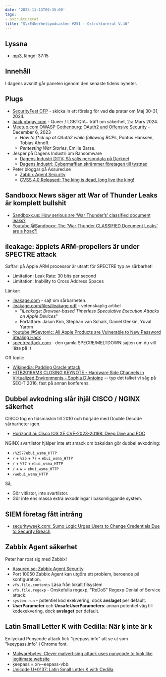 ```yaml
---
date: '2023-11-13T09:35:00'
tags:
- ostrukturerat
title: "S\xE4kerhetspodcasten #251 - Ostrukturerat V.46"
---
```

## Lyssna
* [mp3](https://traffic.libsyn.com/secure/sakerhetspodcasten/2023-11-08_Sakerhetspodcasten.mp3?dest-id=117848), längd: 37:15

## Innehåll
I dagens avsnitt går panelen igenom den senaste tidens nyheter.

## Plugs

* [SecurityFest CFP](https://cfp.securityfest.com/2024/cfp) - skicka in ett förslag för vad **du** pratar om Maj 30-31, 2024.
* [hack.gbgay.com](http://hack.gbgay.com/) - Queer / LGBTQIA+ träff om säkerhet, 2:a Mars 2024.
* [Meetup.com OWASP Gothenburg: OAuth2 and Offensive Security](https://www.meetup.com/owasp-gothenburg-meetup-group/events/297221787/) - December 6, 2023
  * _How to f\*ck up at OAuth2 while following BCPs_, Pontus Hanssen, Tobias Ahnoff.
  * _Pentesting War Stories_, Emilie Barse.
* Jesper på Dagens Industri om Ransomware
  * [Dagens Industri DITV: Så säljs persondata på Darknet](https://www.di.se/ditv/nyheter/sa-saljs-persondata-pa-darknet/)
  * [Dagens Industri: Cybermaffian skrämmer företagen till tystnad](https://www.di.se/nyheter/cybermaffian-skrammer-foretagen-till-tystnad/)
* Peter bloggar på Assured.se
  * [Zabbix Agent Security](https://www.assured.se/posts/zabbix-agent-security)
  * [CVSS 4.0 Released: The king is dead, long live the king!](https://www.assured.se/posts/cvss40)

## Sandboxx News säger att War of Thunder Leaks är komplett bullshit

* [Sandboxx.us: How serious are ‘War Thunder’s’ classified document leaks?](https://www.sandboxx.us/news/how-serious-are-warthunders-classified-document-leaks/)
* [Youtube @Sandboxx: The 'War Thunder CLASSIFIED Document Leaks' are a hoax?!](https://www.youtube.com/watch?v=aVpjas6f7sc)

## ileakage: äpplets ARM-propellers är under SPECTRE attack

Saffari på Apple ARM processor är utsatt för SPECTRE typ av sårbarhet!

* Limitation: Leak Rate: 30 bits per second
* Limitation: Inability to Cross Address Spaces

Länkar:

* [ileakage.com](https://ileakage.com/) - sajt om sårbarheten.
* [ileakage.com/files/ileakage.pdf](https://ileakage.com/files/ileakage.pdf) - vetenskaplig artikel
  * "_iLeakage: Browser-based Timerless Speculative Execution Attacks on Apple Devices_"
  * Författare: Jason Kim, Stephan van Schaik, Daniel Genkin, Yuval Yarom
* [Youtube @Seytonic: All Apple Products are Vulnerable to New Password Stealing Hack](https://www.youtube.com/watch?v=762sicBZx1o)
* [spectreattack.com](https://spectreattack.com/) -
  den gamla SPECRE/MELTDOWN sajten om du vill läsa på :)

Off topic:

* [Wikipedia: Padding Oracle attack](https://en.wikipedia.org/wiki/Padding_oracle_attack)
* [HITB2016AMS CLOSING KEYNOTE - Hardware Side Channels in Virtualized Environments - Sophia D'Antoine](https://www.youtube.com/watch?v=1KteO7FPXYw) -- typ det talket vi såg på SEC-T 2016, fast på annan konferens.

## Dubbel avkodning slår ihjäl CISCO / NGINX säkerhet

CISCO tog en tidsmaskin till 2010 och började med Double Decode sårbarheter igen.

* [Horizon3.ai: Cisco IOS XE CVE-2023-20198: Deep Dive and POC](https://www.horizon3.ai/cisco-ios-xe-cve-2023-20198-deep-dive-and-poc/)

NGINX svartlistor hjälper inte ett smack om baksidan gör dubbel avkodning:

* `/%2577ebui_wsma_HTTP`
* `/` + `%25` + `77` + `ebui_wsma_HTTP`
* `/` + `%77` + `ebui_wsma_HTTP`
* `/` + `w` + `ebui_wsma_HTTP`
* `/webui_wsma_HTTP`

Så,
* Gör vitlistor, inte svartlistor.
* Gör inte ens massa extra avkodningar i bakomliggande system.

## SIEM företag fått intrång

* [securityweek.com: Sumo Logic Urges Users to Change Credentials Due to Security Breach](https://www.securityweek.com/sumo-logic-urges-users-to-change-credentials-due-to-security-breach/)

## Zabbix Agent säkerhet

Peter har roat sig med Zabbix!

* [Assured.se: Zabbix Agent Security](https://www.assured.se/posts/zabbix-agent-security)
* Port 10050 Zabbix Agent kan utgöra ett problem, beroende på konfiguration.
* `vfs.file.contents` Läsa från lokalt filsystem
* `vfs.file.regexp` - Onskefulla regexp; "ReDoS" Regexp Denial of Service attack.
* `system.run` - potentiel kod exekvering, dock **avslaget** per default.
* **UserParameter** och **UnsafeUserParameters**: annan potentiel väg till kodexekvering, dock **avslaget** per default.

## Latin Small Letter K with Cedilla: När ķ inte är k

En lyckad Punycode attack fick "ķeepass.info" att se ut som "keeypass.info" i Chrome font.

* [Malwarebytes: Clever malvertising attack uses punycode to look like legitimate website](https://www.malwarebytes.com/blog/threat-intelligence/2023/10/clever-malvertising-attack-uses-punycode-to-look-like-legitimate-website)
* ķeepass = xn--eepass-vbb
* [Unicode U+0137: Latin Small Letter K with Cedilla](https://www.compart.com/en/unicode/U+0137)
